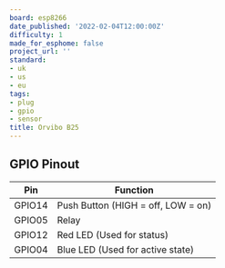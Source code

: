 ```yaml
---
board: esp8266
date_published: '2022-02-04T12:00:00Z'
difficulty: 1
made_for_esphome: false
project_url: ''
standard:
- uk
- us
- eu
tags:
- plug
- gpio
- sensor
title: Orvibo B25
---
```


## GPIO Pinout

| Pin    | Function                           |
| ------ | ---------------------------------- |
| GPIO14 | Push Button (HIGH = off, LOW = on) |
| GPIO05 | Relay                              |
| GPIO12 | Red LED (Used for status)          |
| GPIO04 | Blue LED (Used for active state)   |